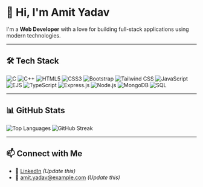 


# 👋 Hi, I'm Amit Yadav

I'm a **Web Developer** with a love for building full-stack applications using modern technologies.

---

## 🛠️ Tech Stack

<p align="left">
  <img src="https://img.shields.io/badge/C-00599C?style=for-the-badge&logo=c&logoColor=white" alt="C" />
  <img src="https://img.shields.io/badge/C++-00599C?style=for-the-badge&logo=c%2B%2B&logoColor=white" alt="C++" />
  <img src="https://img.shields.io/badge/HTML5-E44D26?style=for-the-badge&logo=html5&logoColor=white" alt="HTML5" />
  <img src="https://img.shields.io/badge/CSS3-264DE4?style=for-the-badge&logo=css3&logoColor=white" alt="CSS3" />
  <img src="https://img.shields.io/badge/Bootstrap-563D7C?style=for-the-badge&logo=bootstrap&logoColor=white" alt="Bootstrap" />
  <img src="https://img.shields.io/badge/Tailwind_CSS-38B2AC?style=for-the-badge&logo=tailwind-css&logoColor=white" alt="Tailwind CSS" />
  <img src="https://img.shields.io/badge/JavaScript-F7DF1E?style=for-the-badge&logo=javascript&logoColor=black" alt="JavaScript" />
  <img src="https://img.shields.io/badge/EJS-8A2BE2?style=for-the-badge&logo=ejs&logoColor=white" alt="EJS" />
  <img src="https://img.shields.io/badge/TypeScript-3178C6?style=for-the-badge&logo=typescript&logoColor=white" alt="TypeScript" />
  <img src="https://img.shields.io/badge/Express.js-000000?style=for-the-badge&logo=express&logoColor=white" alt="Express.js" />
  <img src="https://img.shields.io/badge/Node.js-339933?style=for-the-badge&logo=node.js&logoColor=white" alt="Node.js" />
  <img src="https://img.shields.io/badge/MongoDB-4EA94B?style=for-the-badge&logo=mongodb&logoColor=white" alt="MongoDB" />
  <img src="https://img.shields.io/badge/SQL-003B57?style=for-the-badge&logo=sqlite&logoColor=white" alt="SQL" />
</p>

---

## 📊 GitHub Stats

<p>
  <img align="left" src="https://github-readme-stats.vercel.app/api/top-langs?username=Amityadav888&show_icons=true&locale=en&layout=compact" alt="Top Languages" />
</p>

<p>
  <img align="center" src="https://github-readme-streak-stats.herokuapp.com/?user=Amityadav888&theme=default" alt="GitHub Streak" />
</p>

---

## 📫 Connect with Me

- 💼 [LinkedIn](https://www.linkedin.com/in/yourprofile/) *(Update this)*
- 📧 amit.yadav@example.com *(Update this)*

